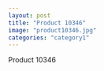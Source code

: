 ```yaml
---
layout: post
title: "Product 10346"
image: "product10346.jpg"
categories: "category1"
---
```

Product 10346
